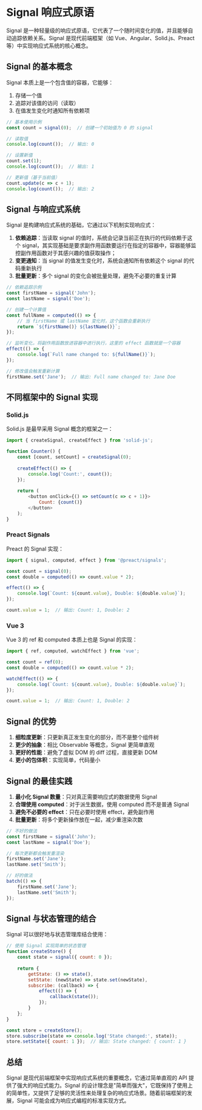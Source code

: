 # Signal 响应式原语

Signal 是一种轻量级的响应式原语，它代表了一个随时间变化的值，并且能够自动追踪依赖关系。Signal 是现代前端框架（如 Vue、Angular、Solid.js、Preact等）中实现响应式系统的核心概念。

## Signal 的基本概念

Signal 本质上是一个包含值的容器，它能够：
1. 存储一个值
2. 追踪对该值的访问（读取）
3. 在值发生变化时通知所有依赖项

```javascript
// 基本使用示例
const count = signal(0);  // 创建一个初始值为 0 的 signal

// 读取值
console.log(count());  // 输出: 0

// 设置新值
count.set(1);
console.log(count());  // 输出: 1

// 更新值（基于当前值）
count.update(c => c + 1);
console.log(count());  // 输出: 2
```

## Signal 与响应式系统

Signal 是构建响应式系统的基础，它通过以下机制实现响应式：

1. **依赖追踪**：当读取 signal 的值时，系统会记录当前正在执行的代码依赖于这个 signal，其实现基础是要求副作用函数要运行在指定的容器中，容器能够监控副作用函数对于其感兴趣的值获取操作；
2. **变更通知**：当 signal 的值发生变化时，系统会通知所有依赖这个 signal 的代码重新执行
3. **批量更新**：多个 signal 的变化会被批量处理，避免不必要的重复计算

```javascript
// 依赖追踪示例
const firstName = signal('John');
const lastName = signal('Doe');

// 创建一个计算值
const fullName = computed(() => {
    // 当 firstName 或 lastName 变化时，这个函数会重新执行
    return `${firstName()} ${lastName()}`;
});

// 监听变化，将副作用函数放进容器中进行执行，这里的 effect 函数就是一个容器
effect(() => {
    console.log(`Full name changed to: ${fullName()}`);
});

// 修改值会触发重新计算
firstName.set('Jane');  // 输出: Full name changed to: Jane Doe
```

## 不同框架中的 Signal 实现

### Solid.js

Solid.js 是最早采用 Signal 概念的框架之一：

```javascript
import { createSignal, createEffect } from 'solid-js';

function Counter() {
    const [count, setCount] = createSignal(0);
    
    createEffect(() => {
        console.log('Count:', count());
    });
    
    return (
        <button onClick={() => setCount(c => c + 1)}>
            Count: {count()}
        </button>
    );
}
```

### Preact Signals

Preact 的 Signal 实现：

```javascript
import { signal, computed, effect } from '@preact/signals';

const count = signal(0);
const double = computed(() => count.value * 2);

effect(() => {
    console.log(`Count: ${count.value}, Double: ${double.value}`);
});

count.value = 1;  // 输出: Count: 1, Double: 2
```

### Vue 3

Vue 3 的 ref 和 computed 本质上也是 Signal 的实现：

```javascript
import { ref, computed, watchEffect } from 'vue';

const count = ref(0);
const double = computed(() => count.value * 2);

watchEffect(() => {
    console.log(`Count: ${count.value}, Double: ${double.value}`);
});

count.value = 1;  // 输出: Count: 1, Double: 2
```

## Signal 的优势

1. **细粒度更新**：只更新真正发生变化的部分，而不是整个组件树
2. **更少的抽象**：相比 Observable 等概念，Signal 更简单直观
3. **更好的性能**：避免了虚拟 DOM 的 diff 过程，直接更新 DOM
4. **更小的包体积**：实现简单，代码量小

## Signal 的最佳实践

1. **最小化 Signal 数量**：只对真正需要响应式的数据使用 Signal
2. **合理使用 computed**：对于派生数据，使用 computed 而不是普通 Signal
3. **避免不必要的 effect**：只在必要时使用 effect，避免副作用
4. **批量更新**：将多个更新操作放在一起，减少重渲染次数

```javascript
// 不好的做法
const firstName = signal('John');
const lastName = signal('Doe');

// 每次更新都会触发重渲染
firstName.set('Jane');
lastName.set('Smith');

// 好的做法
batch(() => {
    firstName.set('Jane');
    lastName.set('Smith');
});
```

## Signal 与状态管理的结合

Signal 可以很好地与状态管理库结合使用：

```javascript
// 使用 Signal 实现简单的状态管理
function createStore() {
    const state = signal({ count: 0 });
    
    return {
        getState: () => state(),
        setState: (newState) => state.set(newState),
        subscribe: (callback) => {
            effect(() => {
                callback(state());
            });
        }
    };
}

const store = createStore();
store.subscribe(state => console.log('State changed:', state));
store.setState({ count: 1 });  // 输出: State changed: { count: 1 }
```

## 总结

Signal 是现代前端框架中实现响应式系统的重要概念，它通过简单直观的 API 提供了强大的响应式能力。Signal 的设计理念是"简单而强大"，它既保持了使用上的简单性，又提供了足够的灵活性来处理复杂的响应式场景。随着前端框架的发展，Signal 可能会成为响应式编程的标准实现方式。 